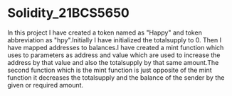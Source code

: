 # Solidity_21BCS5650
In this project I have created a token named as "Happy" and token abbreviation as "hpy".Initially I have initialized the totalsupply to 0.
Then I have mapped addresses to balances.I have created a mint function which uses to parameters as address and value which are used to
increase the address by that value and also the totalsupply by that same amount.The second function which is the mint function is just opposite of the 
mint function it decreases the totalsupply and the balance of the sender by the given or required amount.
